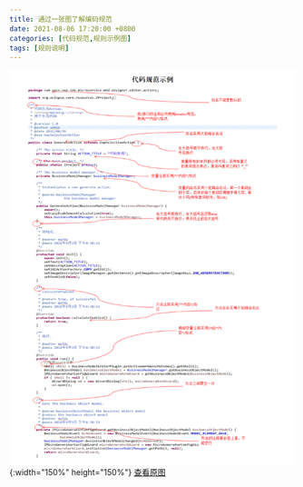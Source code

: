 ```yaml
---
title: 通过一张图了解编码规范
date: 2021-08-06 17:20:00 +0800 
categories: [代码规范,规则示例图]
tags: [规则说明]
---
```


![代码规范示例图片](/assets/img/rules/codeSample.gif "规范示例图"){:width="150%" height="150%"}
[查看原图](/assets/img/rules/codeSample.gif)

